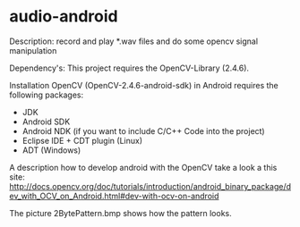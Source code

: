 audio-android
=============

Description:
record and play *.wav files and do some opencv signal manipulation

Dependency's:
This project requires the OpenCV-Library (2.4.6). 

Installation OpenCV (OpenCV-2.4.6-android-sdk) in Android requires the following packages:
- JDK
- Android SDK
- Android NDK (if you want to include C/C++ Code into the project)
- Eclipse IDE + CDT plugin (Linux)
- ADT (Windows)

A description how to develop android with the OpenCV take a look a this site:
http://docs.opencv.org/doc/tutorials/introduction/android_binary_package/dev_with_OCV_on_Android.html#dev-with-ocv-on-android

The picture 2BytePattern.bmp shows how the pattern looks.


